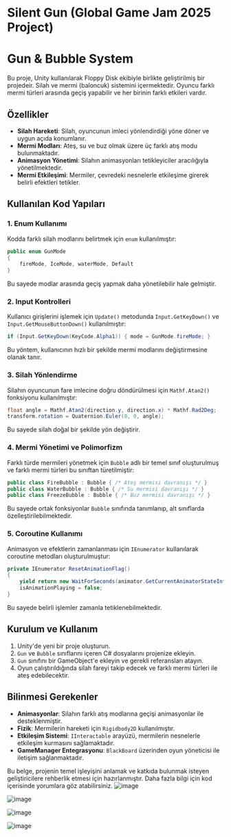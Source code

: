 # Silent Gun (Global Game Jam 2025 Project)
# Gun & Bubble System

Bu proje, Unity kullanılarak Floppy Disk ekibiyle birlikte geliştirilmiş bir projedeir. Silah ve mermi (baloncuk) sistemini içermektedir. Oyuncu farklı mermi türleri arasında geçiş yapabilir ve her birinin farklı etkileri vardır.

## Özellikler

- **Silah Hareketi**: Silah, oyuncunun imleci yönlendirdiği yöne döner ve uygun açıda konumlanır.
- **Mermi Modları**: Ateş, su ve buz olmak üzere üç farklı atış modu bulunmaktadır.
- **Animasyon Yönetimi**: Silahın animasyonları tetikleyiciler aracılığıyla yönetilmektedir.
- **Mermi Etkileşimi**: Mermiler, çevredeki nesnelerle etkileşime girerek belirli efektleri tetikler.

## Kullanılan Kod Yapıları

### 1. **Enum Kullanımı**

Kodda farklı silah modlarını belirtmek için `enum` kullanılmıştır:

```csharp
public enum GunMode
{
    fireMode, IceMode, waterMode, Default
}
```

Bu sayede modlar arasında geçiş yapmak daha yönetilebilir hale gelmiştir.

### 2. **Input Kontrolleri**

Kullanıcı girişlerini işlemek için `Update()` metodunda `Input.GetKeyDown()` ve `Input.GetMouseButtonDown()` kullanılmıştır:

```csharp
if (Input.GetKeyDown(KeyCode.Alpha1)) { mode = GunMode.fireMode; }
```

Bu yöntem, kullanıcının hızlı bir şekilde mermi modlarını değiştirmesine olanak tanır.

### 3. **Silah Yönlendirme**

Silahın oyuncunun fare imlecine doğru döndürülmesi için `Mathf.Atan2()` fonksiyonu kullanılmıştır:

```csharp
float angle = Mathf.Atan2(direction.y, direction.x) * Mathf.Rad2Deg;
transform.rotation = Quaternion.Euler(0, 0, angle);
```

Bu sayede silah doğal bir şekilde yön değiştirir.

### 4. **Mermi Yönetimi ve Polimorfizm**

Farklı türde mermileri yönetmek için `Bubble` adlı bir temel sınıf oluşturulmuş ve farklı mermi türleri bu sınıftan türetilmiştir:

```csharp
public class FireBubble : Bubble { /* Ateş mermisi davranışı */ }
public class WaterBubble : Bubble { /* Su mermisi davranışı */ }
public class FreezeBubble : Bubble { /* Buz mermisi davranışı */ }
```

Bu sayede ortak fonksiyonlar `Bubble` sınıfında tanımlanıp, alt sınıflarda özelleştirilebilmektedir.

### 5. **Coroutine Kullanımı**

Animasyon ve efektlerin zamanlanması için `IEnumerator` kullanılarak coroutine metodları oluşturulmuştur:

```csharp
private IEnumerator ResetAnimationFlag()
{
    yield return new WaitForSeconds(animator.GetCurrentAnimatorStateInfo(0).length - 0.1f);
    isAnimationPlaying = false;
}
```

Bu sayede belirli işlemler zamanla tetiklenebilmektedir.

## Kurulum ve Kullanım

1. Unity'de yeni bir proje oluşturun.
2. `Gun` ve `Bubble` sınıflarını içeren C# dosyalarını projenize ekleyin.
3. `Gun` sınıfını bir GameObject'e ekleyin ve gerekli referansları atayın.
4. Oyun çalıştırıldığında silah fareyi takip edecek ve farklı mermi türleri ile ateş edebilecektir.

## Bilinmesi Gerekenler

- **Animasyonlar**: Silahın farklı atış modlarına geçişi animasyonlar ile desteklenmiştir.
- **Fizik**: Mermilerin hareketi için `Rigidbody2D` kullanılmıştır.
- **Etkileşim Sistemi**: `IInteractable` arayüzü, mermilerin nesnelerle etkileşim kurmasını sağlamaktadır.
- **GameManager Entegrasyonu**: `BlackBoard` üzerinden oyun yöneticisi ile iletişim sağlanmaktadır.

Bu belge, projenin temel işleyişini anlamak ve katkıda bulunmak isteyen geliştiricilere rehberlik etmesi için hazırlanmıştır. Daha fazla bilgi için kod içerisinde yorumlara göz atabilirsiniz.
![image](https://github.com/user-attachments/assets/324434ab-9856-4732-a7ac-1ae7c9d0a233)

![image](https://github.com/user-attachments/assets/7ae018e3-0aa1-4ccd-9ba3-eb2245594919)

![image](https://github.com/user-attachments/assets/a0cdc57c-79d5-43c2-b869-c98069610c67)

![image](https://github.com/user-attachments/assets/f506301f-1ea3-445a-909d-1841d7ef8254)




